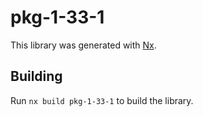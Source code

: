 # pkg-1-33-1

This library was generated with [Nx](https://nx.dev).

## Building

Run `nx build pkg-1-33-1` to build the library.
